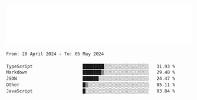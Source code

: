 [![](./hello.svg)](https://blog.yrobot.top?ref=github-yrobot)

<!--START_SECTION:waka-->

```txt
From: 28 April 2024 - To: 05 May 2024

TypeScript                   ████████░░░░░░░░░░░░░░░░░   31.93 %
Markdown                     ███████▒░░░░░░░░░░░░░░░░░   29.40 %
JSON                         ██████░░░░░░░░░░░░░░░░░░░   24.47 %
Other                        █▒░░░░░░░░░░░░░░░░░░░░░░░   05.11 %
JavaScript                   █░░░░░░░░░░░░░░░░░░░░░░░░   03.84 %
```

<!--END_SECTION:waka-->
